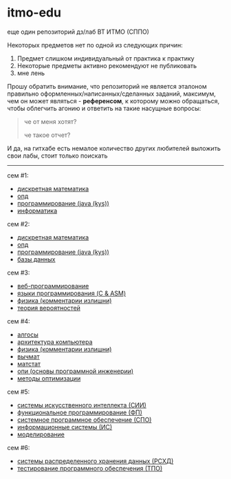 # itmo-edu

еще один репозиторий дз/лаб ВТ ИТМО (СППО)

Некоторых предметов нет по одной из следующих причин:

1. Предмет слишком индивидуальный от практика к практику
2. Некоторые предметы активно рекомендуют не публиковать
3. мне лень

Прошу обратить внимание, что репозиторий не является эталоном правильно оформленных/написанных/сделанных заданий, максимум, чем он может являться - **референсом**, к которому можно обращаться, чтобы облегчить агонию и ответить на такие насущные вопросы:

> че от меня хотят?
>
> че такое отчет?

И да, на гитхабе есть немалое количество других любителей выложить свои лабы, стоит только поискать

---

сем #1:

- [дискретная математика](/discrete-maths/)
- [опд](/opd/)
- [программирование (java (kys))](/programming/)
- [информатика](/informatics/)

сем #2:

- [дискретная математика](/discrete-maths/)
- [опд](/opd/)
- [программирование (java (kys))](/programming/)
- [базы данных](/db/)

сем #3:

- [веб-программирование](/web/)
- [языки программирования (C & ASM)](/programming-languages/)
- [физика (комментарии излишни)](/physics/)
- [теория вероятностей](/probability-theory/)

сем #4:

- [алгосы](/algo/)
- [архитектура компьютера](/comp-arch/)
- [физика (комментарии излишни)](/physics/)
- [вычмат](/comp-maths/)
- [матстат](/math-stats/)
- [опи (основы программной инженерии)](/se-fundamentals/)
- [методы оптимизации](/optimization-methods/)

сем #5:

- [системы искусственного интеллекта (СИИ)](/ai-systems/)
- [функциональное программирование (ФП)](/functional-programming/)
- [системное программное обеспечение (СПО)](/system-software/)
- [информационные системы (ИС)](/information-systems/)
- [моделирование](/modeling/)

сем #6:

- [системы распределенного хранения данных (РСХД)](dsods/)
- [тестирование программного обеспечения (ТПО)](software-testing/)
